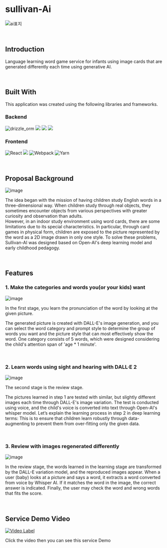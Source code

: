 # sullivan-Ai

![ai표지](https://github.com/Medici-Mansion/sullivan-ai/assets/106373580/90a4cf7a-495c-4e87-b19a-43c107987e6b)

<br/>

## Introduction
Language learning word game service for infants using image cards that are generated differently each time using generative AI.

<br/>

## Built With

This application was created using the following libraries and frameworks. 

### Backend

![drizzle_orm](https://img.shields.io/badge/drizzle_orm-2320232a?style=for-the-badge&logo=drizzle-orm&logoColor=white)
<img src="https://img.shields.io/badge/openai-412991?style=for-the-badge&logo=openai&logoColor=white">
<img src="https://img.shields.io/badge/postgresql-4169E1?style=for-the-badge&logo=postgresql&logoColor=white">
<img src="https://img.shields.io/badge/supabase-3FCF8E?style=for-the-badge&logo=supabase&logoColor=white">


### Frontend

![React](https://img.shields.io/badge/react-%2320232a.svg?style=for-the-badge&logo=react&logoColor=%2361DAFB)
<img src="https://img.shields.io/badge/Next.js-3776AB?style=for-the-badge&logo=Next.js&logoColor=#000000">
![Webpack](https://img.shields.io/badge/webpack-%238DD6F9.svg?style=for-the-badge&logo=webpack&logoColor=black)
![Yarn](https://img.shields.io/badge/yarn-%232C8EBB.svg?style=for-the-badge&logo=yarn&logoColor=white)

<br/>

## Proposal Background

![image](https://github.com/Medici-Mansion/sullivan-ai/assets/106373580/43435257-839e-4a0c-8dd3-c80c22debb73)

The idea began with the mission of having children study English words in a three-dimensional way. When children study through real objects, they sometimes encounter objects from various perspectives with greater curiosity and observation than adults. 
<br/>
However, in an indoor study environment using word cards, there are some limitations due to its special characteristics. 
In particular, through card games in physical form, children are exposed to the picture represented by the word as a 2D image drawn in only one style. To solve these problems, Sullivan-AI was designed based on Open-AI's deep learning model and early childhood pedagogy.

<br />

## Features

### 1. Make the categories and words you(or your kids) want

![image](https://github.com/Medici-Mansion/sullivan-ai/assets/106373580/a0432bcb-22d9-4ea4-a303-9f875ec7f2d5)


In the first stage, you learn the pronunciation of the word by looking at the given picture.

The generated picture is created with DALL-E's image generation, and you can select the word category and prompt style to determine the group of words you want and the picture style that can most effectively show the word. One category consists of 5 words, which were designed considering the child's attention span of 'age * 1 minute'.

<br />

### 2. Learn words using sight and hearing with DALL·E 2

![image](https://github.com/Medici-Mansion/sullivan-ai/assets/106373580/bed85d13-fd7e-49c6-b856-22f5dd3be0a0)


The second stage is the review stage.

The pictures learned in step 1 are tested with similar, but slightly different images each time through DALL-E's image variation. The test is conducted using voice, and the child's voice is converted into text through Open-Al's whisper model. Let’s explain the learning process in step 2 in deep learning terms: This is to ensure that children learn robustly through data-augmenting to prevent them from over-fitting only the given data.

<br />

### 3. Review with images regenerated differently

![image](https://github.com/Medici-Mansion/sullivan-ai/assets/106373580/37115892-5fed-4a28-a9ef-e7f3e0375143)

In the review stage, the words learned in the learning stage are transformed by the DALL-E variation model, and the reproduced images appear. When a user (baby) looks at a picture and says a word, it extracts a word converted from voice by Whisper AI. If it matches the word in the image, the correct answer is indicated. Finally, the user may check the word and wrong words that fits the score.


<br />

## Service Demo Video
[![Video Label](http://img.youtube.com/vi/j10wJP651qE/0.jpg)](https://www.youtube.com/watch?v=j10wJP651qE)

Click the video then you can see this service Demo

